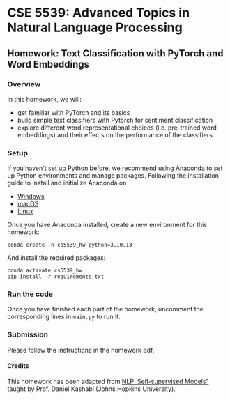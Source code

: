 # CSE 5539: Advanced Topics in Natural Language Processing
## Homework: Text Classification with PyTorch and Word Embeddings

### Overview
In this homework, we will:
- get familiar with PyTorch and its basics
- build simple text classifiers with Pytorch for sentiment classification
- explore different word representational choices (i.e. pre-trained word embeddings) and their effects on the performance of the classifiers

### Setup
If you haven't set up Python before, we recommend using [Anaconda](https://www.anaconda.com/download#downloads) to set up Python environments and manage packages.
Following the installation guide to install and initialize Anaconda on 
* [Windows](https://docs.anaconda.com/free/anaconda/install/windows/)
* [macOS](https://docs.anaconda.com/free/anaconda/install/mac-os/)
* [Linux](https://docs.anaconda.com/free/anaconda/install/linux/)

Once you have Anaconda installed, create a new environment for this homework:
```
conda create -n cs5539_hw python=3.10.13
```
And install the required packages:
```
conda activate cs5539_hw
pip install -r requirements.txt
```

### Run the code
Once you have finished each part of the homework, uncomment the corresponding lines in `main.py` to run it.

### Submission
Please follow the instructions in the homework pdf.


#### Credits

This homework has been adapted from [NLP: Self-supervised Models"](https://self-supervised.cs.jhu.edu/sp2024/) taught by Prof. Daniel Kashabi (Johns Hopkins University).

